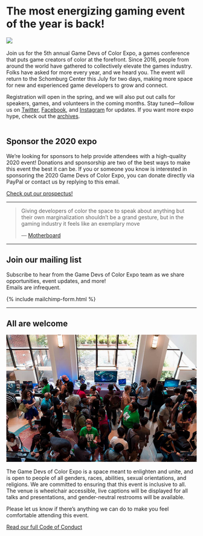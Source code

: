# The most energizing gaming event of the year is back!

<p>
<img src="http://gamedevsofcolorexpo.com/assets/images/photos/2019/2019GDoCExpo01.jpg">
</p>

Join us for the 5th annual Game Devs of Color Expo, a games conference that puts game creators of color at the forefront. Since 2016, people from around the world have gathered to collectively elevate the games industry. Folks have asked for more every year, and we heard you. The event will return to the Schomburg Center this July for two days, making more space for new and experienced game developers to grow and connect.

Registration will open in the spring, and we will also put out calls for speakers, games, and volunteers in the coming months. Stay tuned—follow us on [Twitter](https://twitter.com/gdocexpo), [Facebook](https://www.facebook.com/GDoCExpo/), and [Instagram](https://www.instagram.com/gdocexpo/) for updates. If you want more expo hype, check out the [archives](/archive).
<br/><br/>

## Sponsor the 2020 expo

We’re looking for sponsors to help provide attendees with a high-quality 2020 event! Donations and sponsorship are two of the best ways to make this event the best it can be. If you or someone you know is interested in sponsoring the 2020 Game Devs of Color Expo, you can donate directly via PayPal or contact us by replying to this email.

[Check out our prospectus!](http://bit.ly/gdocexpo2019sponsorship)


---


<blockquote class="twitter-tweet" data-lang="en"><p lang="en" dir="ltr">
Giving developers of color the space to speak about anything but their own marginalization shouldn’t be a grand gesture, but in the gaming industry it feels like an exemplary move
</p>&mdash; <a href="https://motherboard.vice.com/en_us/article/5943vb/the-game-developers-of-color-expo-was-a-respite-from-the-hostile-gaming-scene">Motherboard</a></blockquote>


----

## Join our mailing list

Subscribe to hear from the Game Devs of Color Expo team as we share opportunities, event updates, and more!<br/>
Emails are infrequent.

{% include mailchimp-form.html %}

----

## All are welcome

![](/assets/images/photos/2018/2018GDoCE_1.jpg)

The Game Devs of Color Expo is a space meant to enlighten and unite, and is open to people of all genders, races, abilities, sexual orientations, and religions. We are committed to ensuring that this event is inclusive to all. The venue is wheelchair accessible, live captions will be displayed for all talks and presentations, and gender-neutral restrooms will be available.

Please let us know if there’s anything we can do to make you feel comfortable attending this event.

[Read our full Code of Conduct](/codeofconduct)
